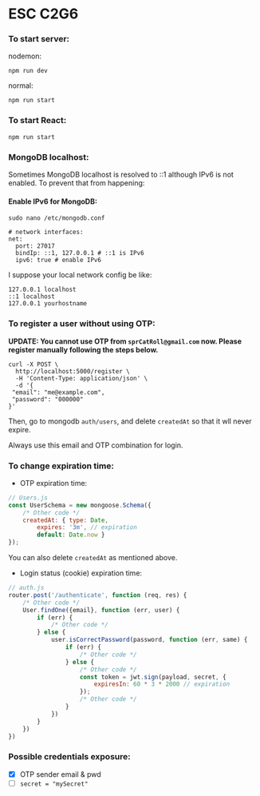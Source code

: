 # ESC C2G6
### To start server:
nodemon:
```
npm run dev
```
normal:
```
npm run start
```

### To start React:
```
npm run start
```

### MongoDB localhost:
Sometimes MongoDB localhost is resolved to ::1 although IPv6 is not enabled. To prevent that from happening:
#### Enable IPv6 for MongoDB:
```
sudo nano /etc/mongodb.conf
```
```
# network interfaces:
net:
  port: 27017
  bindIp: ::1, 127.0.0.1 # ::1 is IPv6
  ipv6: true # enable IPv6
```
I suppose your local network config be like:
```
127.0.0.1 localhost
::1 localhost
127.0.0.1 yourhostname
```

### To register a user without using OTP:
**UPDATE: You cannot use OTP from ```sprCatRoll@gmail.com``` now. Please register manually following the steps below.**
```
curl -X POST \
  http://localhost:5000/register \
  -H 'Content-Type: application/json' \
  -d '{
 "email": "me@example.com",
 "password": "000000"
}'
```
Then, go to mongodb ```auth/users```, and delete ```createdAt``` so that it wll never expire.

Always use this email and OTP combination for login.

### To change expiration time:
 - OTP expiration time:
```javascript
// Users.js
const UserSchema = new mongoose.Schema({
    /* Other code */
    createdAt: { type: Date, 
        expires: '3m', // expiration
        default: Date.now }
});
```
You can also delete ```createdAt``` as mentioned above.
 - Login status (cookie) expiration time:
```javascript
// auth.js
router.post('/authenticate', function (req, res) {
    /* Other code */
    User.findOne({email}, function (err, user) {
        if (err) {
            /* Other code */
        } else {
            user.isCorrectPassword(password, function (err, same) {
                if (err) {
                    /* Other code */
                } else {
                    /* Other code */
                    const token = jwt.sign(payload, secret, {
                        expiresIn: 60 * 3 * 2000 // expiration
                    });
                    /* Other code */
                }
            })
        }
    })
})
```
### Possible credentials exposure:
 - [x] OTP sender email & pwd
 - [ ] ```secret = "mySecret"```